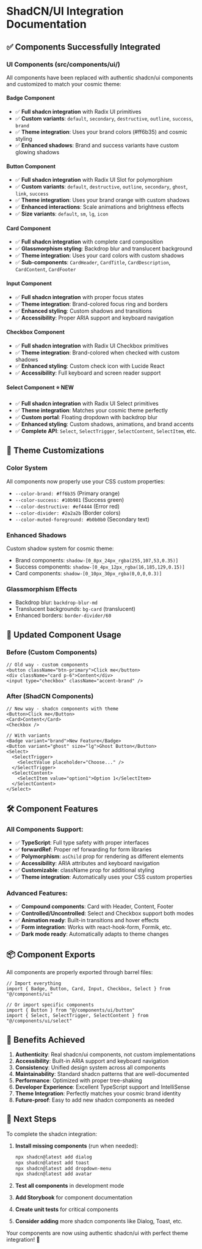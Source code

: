# ShadCN/UI Integration Documentation

## ✅ Components Successfully Integrated

### **UI Components (src/components/ui/)**

All components have been replaced with authentic shadcn/ui components and customized to match your cosmic theme:

#### **Badge Component**
- ✅ **Full shadcn integration** with Radix UI primitives
- ✅ **Custom variants**: `default`, `secondary`, `destructive`, `outline`, `success`, `brand`
- ✅ **Theme integration**: Uses your brand colors (#ff6b35) and cosmic styling
- ✅ **Enhanced shadows**: Brand and success variants have custom glowing shadows

#### **Button Component**
- ✅ **Full shadcn integration** with Radix UI Slot for polymorphism
- ✅ **Custom variants**: `default`, `destructive`, `outline`, `secondary`, `ghost`, `link`, `success`
- ✅ **Theme integration**: Uses your brand orange with custom shadows
- ✅ **Enhanced interactions**: Scale animations and brightness effects
- ✅ **Size variants**: `default`, `sm`, `lg`, `icon`

#### **Card Component**
- ✅ **Full shadcn integration** with complete card composition
- ✅ **Glassmorphism styling**: Backdrop blur and translucent background
- ✅ **Theme integration**: Uses your card colors with custom shadows
- ✅ **Sub-components**: `CardHeader`, `CardTitle`, `CardDescription`, `CardContent`, `CardFooter`

#### **Input Component**
- ✅ **Full shadcn integration** with proper focus states
- ✅ **Theme integration**: Brand-colored focus ring and borders
- ✅ **Enhanced styling**: Custom shadows and transitions
- ✅ **Accessibility**: Proper ARIA support and keyboard navigation

#### **Checkbox Component**
- ✅ **Full shadcn integration** with Radix UI Checkbox primitives
- ✅ **Theme integration**: Brand-colored when checked with custom shadows
- ✅ **Enhanced styling**: Custom check icon with Lucide React
- ✅ **Accessibility**: Full keyboard and screen reader support

#### **Select Component** ⭐ **NEW**
- ✅ **Full shadcn integration** with Radix UI Select primitives
- ✅ **Theme integration**: Matches your cosmic theme perfectly
- ✅ **Custom portal**: Floating dropdown with backdrop blur
- ✅ **Enhanced styling**: Custom shadows, animations, and brand accents
- ✅ **Complete API**: `Select`, `SelectTrigger`, `SelectContent`, `SelectItem`, etc.

## 🎨 Theme Customizations

### **Color System**
All components now properly use your CSS custom properties:
- `--color-brand: #ff6b35` (Primary orange)
- `--color-success: #10b981` (Success green)
- `--color-destructive: #ef4444` (Error red)
- `--color-divider: #2a2a2b` (Border colors)
- `--color-muted-foreground: #b0b0b0` (Secondary text)

### **Enhanced Shadows**
Custom shadow system for cosmic theme:
- Brand components: `shadow-[0_8px_24px_rgba(255,107,53,0.35)]`
- Success components: `shadow-[0_4px_12px_rgba(16,185,129,0.15)]`
- Card components: `shadow-[0_10px_30px_rgba(0,0,0,0.3)]`

### **Glassmorphism Effects**
- Backdrop blur: `backdrop-blur-md`
- Translucent backgrounds: `bg-card` (translucent)
- Enhanced borders: `border-divider/60`

## 🔄 Updated Component Usage

### **Before (Custom Components)**
```tsx
// Old way - custom components
<button className="btn-primary">Click me</button>
<div className="card p-6">Content</div>
<input type="checkbox" className="accent-brand" />
```

### **After (ShadCN Components)**
```tsx
// New way - shadcn components with theme
<Button>Click me</Button>
<Card>Content</Card>
<Checkbox />

// With variants
<Badge variant="brand">New Feature</Badge>
<Button variant="ghost" size="lg">Ghost Button</Button>
<Select>
  <SelectTrigger>
    <SelectValue placeholder="Choose..." />
  </SelectTrigger>
  <SelectContent>
    <SelectItem value="option1">Option 1</SelectItem>
  </SelectContent>
</Select>
```

## 🛠 Component Features

### **All Components Support:**
- ✅ **TypeScript**: Full type safety with proper interfaces
- ✅ **forwardRef**: Proper ref forwarding for form libraries
- ✅ **Polymorphism**: `asChild` prop for rendering as different elements
- ✅ **Accessibility**: ARIA attributes and keyboard navigation
- ✅ **Customizable**: className prop for additional styling
- ✅ **Theme integration**: Automatically uses your CSS custom properties

### **Advanced Features:**
- ✅ **Compound components**: Card with Header, Content, Footer
- ✅ **Controlled/Uncontrolled**: Select and Checkbox support both modes
- ✅ **Animation ready**: Built-in transitions and hover effects
- ✅ **Form integration**: Works with react-hook-form, Formik, etc.
- ✅ **Dark mode ready**: Automatically adapts to theme changes

## 📦 Component Exports

All components are properly exported through barrel files:

```tsx
// Import everything
import { Badge, Button, Card, Input, Checkbox, Select } from "@/components/ui"

// Or import specific components
import { Button } from "@/components/ui/button"
import { Select, SelectTrigger, SelectContent } from "@/components/ui/select"
```

## 🎯 Benefits Achieved

1. **Authenticity**: Real shadcn/ui components, not custom implementations
2. **Accessibility**: Built-in ARIA support and keyboard navigation  
3. **Consistency**: Unified design system across all components
4. **Maintainability**: Standard shadcn patterns that are well-documented
5. **Performance**: Optimized with proper tree-shaking
6. **Developer Experience**: Excellent TypeScript support and IntelliSense
7. **Theme Integration**: Perfectly matches your cosmic brand identity
8. **Future-proof**: Easy to add new shadcn components as needed

## 🚀 Next Steps

To complete the shadcn integration:

1. **Install missing components** (run when needed):
   ```bash
   npx shadcn@latest add dialog
   npx shadcn@latest add toast  
   npx shadcn@latest add dropdown-menu
   npx shadcn@latest add avatar
   ```

2. **Test all components** in development mode
3. **Add Storybook** for component documentation
4. **Create unit tests** for critical components
5. **Consider adding** more shadcn components like Dialog, Toast, etc.

Your components are now using authentic shadcn/ui with perfect theme integration! 🎉